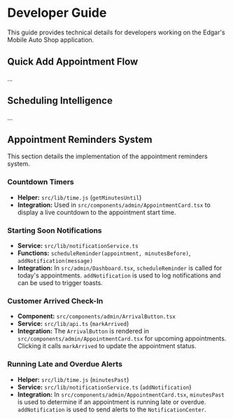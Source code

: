# Developer Guide

This guide provides technical details for developers working on the Edgar's Mobile Auto Shop application.

## Quick Add Appointment Flow

...

## Scheduling Intelligence

...

## Appointment Reminders System

This section details the implementation of the appointment reminders system.

### Countdown Timers

- **Helper:** `src/lib/time.js` (`getMinutesUntil`)
- **Integration:** Used in `src/components/admin/AppointmentCard.tsx` to display a live countdown to the appointment start time.

### Starting Soon Notifications

- **Service:** `src/lib/notificationService.ts`
- **Functions:** `scheduleReminder(appointment, minutesBefore)`, `addNotification(message)`
- **Integration:** In `src/admin/Dashboard.tsx`, `scheduleReminder` is called for today's appointments. `addNotification` is used to log notifications and can be used to trigger toasts.

### Customer Arrived Check-In

- **Component:** `src/components/admin/ArrivalButton.tsx`
- **Service:** `src/lib/api.ts` (`markArrived`)
- **Integration:** The `ArrivalButton` is rendered in `src/components/admin/AppointmentCard.tsx` for upcoming appointments. Clicking it calls `markArrived` to update the appointment status.

### Running Late and Overdue Alerts

- **Helper:** `src/lib/time.js` (`minutesPast`)
- **Service:** `src/lib/notificationService.ts` (`addNotification`)
- **Integration:** In `src/components/admin/AppointmentCard.tsx`, `minutesPast` is used to determine if an appointment is running late or overdue. `addNotification` is used to send alerts to the `NotificationCenter`.

